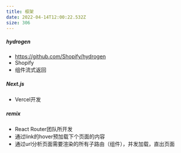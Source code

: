 ```yaml
---
title: 框架
date: 2022-04-14T12:00:22.532Z
size: 306
---
```

##### hydrogen

- https://github.com/Shopify/hydrogen
- Shopify
- 组件流式返回

##### Next.js

- Vercel开发

##### remix

- React Router团队所开发
- 通过link的hover预加载下个页面的内容
- 通过url分析页面需要渲染的所有子路由（组件），并发加载，直出页面
